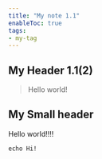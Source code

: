 ```yaml
---
title: "My note 1.1"
enableToc: true
tags:
- my-tag
---
```


## My Header 1.1(2)

> Hello world!

## My Small header

Hello world!!!!

```shell
echo Hi!
```

